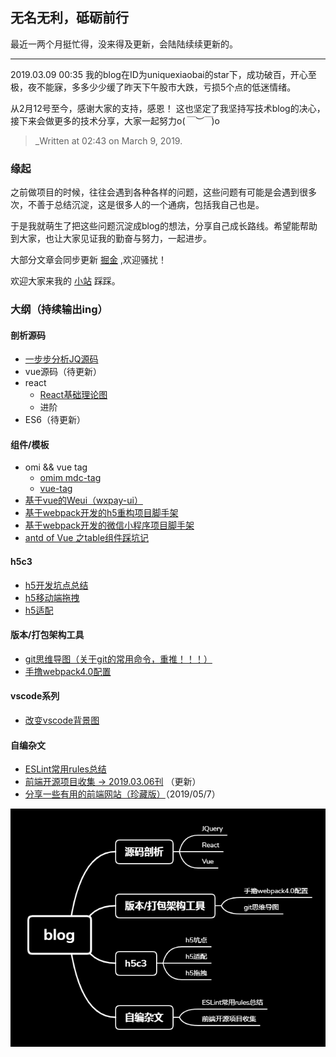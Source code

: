 ## 无名无利，砥砺前行

最近一两个月挺忙得，没来得及更新，会陆陆续续更新的。

---------------------------------------

2019.03.09 00:35 我的blog在ID为uniquexiaobai的star下，成功破百，开心至极，夜不能寐，多多少少缓了昨天下午股市大跌，亏损5个点的低迷情绪。

从2月12号至今，感谢大家的支持，感恩！ 这也坚定了我坚持写技术blog的决心，接下来会做更多的技术分享，大家一起努力o(*￣︶￣*)o  

> _Written at 02:43 on March 9, 2019.
### 缘起 

之前做项目的时候，往往会遇到各种各样的问题，这些问题有可能是会遇到很多次，不善于总结沉淀，这是很多人的一个通病，包括我自己也是。

于是我就萌生了把这些问题沉淀成blog的想法，分享自己成长路线。希望能帮助到大家，也让大家见证我的勤奋与努力，一起进步。

大部分文章会同步更新 [掘金](https://juejin.im/user/5b3ba41af265da0f4734f926/posts) ,欢迎骚扰！

欢迎大家来我的 [小站](http://huangmiantong.cn/) 踩踩。


### 大纲（持续输出ing）

#### 剖析源码
- [一步步分析JQ源码](https://github.com/mtonhuang/bolg/tree/master/analysis_jq)
- vue源码（待更新）
- react
    - [React基础理论图](https://github.com/mtonhuang/bolg/tree/master/React/basic_theory)
    - 进阶
- ES6（待更新）

#### 组件/模板
- omi && vue tag
  - [omim mdc-tag](https://github.com/Tencent/omi/tree/master/packages/omim/src/tag) 
  - [vue-tag](https://github.com/mtonhuang/bolg/tree/master/packages/vue-tag)
- [基于vue的Weui（wxpay-ui）](https://github.com/mtonhuang/wxpay-ui)
- [基于webpack开发的h5重构项目脚手架](https://github.com/mtonhuang/blog/tree/master/packages/h5-boilerplate)
- [基于webpack开发的微信小程序项目脚手架](https://github.com/mtonhuang/blog/tree/master/packages/wechatApp-template)
- [antd of Vue 之table组件踩坑记](https://github.com/mtonhuang/bolg/tree/master/packages/antd-table)
#### h5c3
- [h5开发坑点总结](https://github.com/mtonhuang/bolg/tree/master/h5/h5_problem)
- [h5移动端拖拽](https://github.com/mtonhuang/bolg/tree/master/h5/h5_drap)
- [h5适配](https://github.com/mtonhuang/bolg/tree/master/h5/h5_adaptation)

#### 版本/打包架构工具
- [git思维导图（关于git的常用命令，重推！！！）](https://github.com/mtonhuang/bolg/tree/master/git_mindMap)
- [手撸webpack4.0配置](https://github.com/mtonhuang/blog/tree/master/webpack4.0)

#### vscode系列
- [改变vscode背景图](https://github.com/mtonhuang/bolg/tree/master/vscode/background)

#### 自编杂文
- [ESLint常用rules总结](https://github.com/mtonhuang/bolg/tree/master/ESLint_rules)
- [前端开源项目收集 -> 2019.03.06刊](https://github.com/mtonhuang/bolg/tree/master/collect) （更新）
- [分享一些有用的前端网站（珍藏版）](https://github.com/mtonhuang/bolg/tree/master/collect/good_net)（2019/05/7）

![](https://github.com/mtonhuang/blog/blob/master/images/blog.png)

